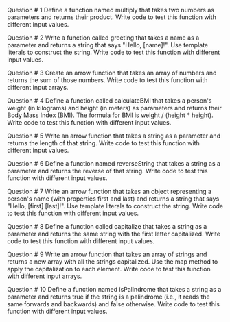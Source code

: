 Question # 1
Define a function named multiply that takes two numbers as parameters and returns their product. Write code to test this function with different input values.

Question # 2
Write a function called greeting that takes a name as a parameter and returns a string that says "Hello, [name]!". Use template literals to construct the string. Write code to test this function with different input values.

Question # 3
Create an arrow function that takes an array of numbers and returns the sum of those numbers. Write code to test this function with different input arrays.

Question # 4
Define a function called calculateBMI that takes a person's weight (in kilograms) and height (in meters) as parameters and returns their Body Mass Index (BMI). The formula for BMI is weight / (height * height). Write code to test this function with different input values.

Question # 5
Write an arrow function that takes a string as a parameter and returns the length of that string. Write code to test this function with different input values.

Question # 6
Define a function named reverseString that takes a string as a parameter and returns the reverse of that string. Write code to test this function with different input values.

Question # 7
Write an arrow function that takes an object representing a person's name (with properties first and last) and returns a string that says "Hello, [first] [last]!". Use template literals to construct the string. Write code to test this function with different input values.

Question # 8
Define a function called capitalize that takes a string as a parameter and returns the same string with the first letter capitalized. Write code to test this function with different input values.

Question # 9
Write an arrow function that takes an array of strings and returns a new array with all the strings capitalized. Use the map method to apply the capitalization to each element. Write code to test this function with different input arrays.

Question # 10
Define a function named isPalindrome that takes a string as a parameter and returns true if the string is a palindrome (i.e., it reads the same forwards and backwards) and false otherwise. Write code to test this function with different input values.